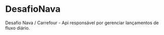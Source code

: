 # DesafioNava
Desafio Nava / Carrefour - Api responsável por gerenciar lançamentos de fluxo diário.
